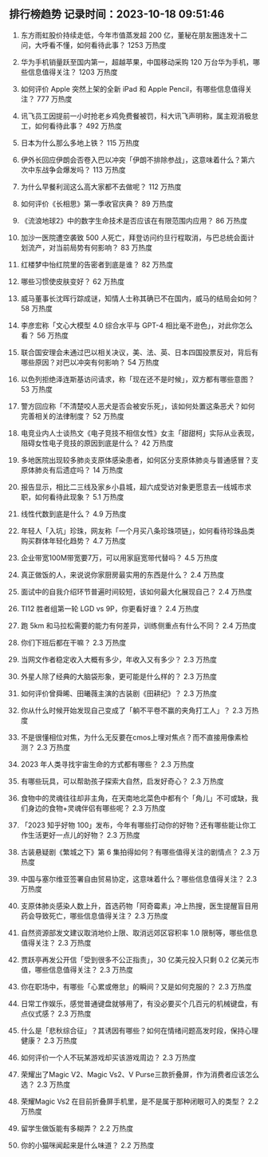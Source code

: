 
## 排行榜趋势 记录时间：2023-10-18 09:51:46
  
  1. 东方雨虹股价持续走低，今年市值蒸发超 200 亿，董秘在朋友圈连发十二问，大呼看不懂，如何看待此事？ 1253 万热度
    
  2. 华为手机销量跃至国内第一，超越苹果，中国移动采购 120 万台华为手机，哪些信息值得关注？ 1203 万热度
    
  3. 如何评价 Apple 突然上架的全新 iPad 和 Apple Pencil，有哪些信息值得关注？ 777 万热度
    
  4. 讯飞员工因提前一小时抢老乡鸡免费餐被罚，科大讯飞声明称，属主观消极怠工，如何看待此事？ 492 万热度
    
  5. 日本为什么那么多地上铁？ 115 万热度
    
  6. 伊外长回应伊朗会否卷入巴以冲突「伊朗不排除参战」，这意味着什么？第六次中东战争会爆发吗？ 113 万热度
    
  7. 为什么早餐利润这么高大家都不去做呢？ 112 万热度
    
  8. 如何评价《长相思》第一季收官庆典？ 89 万热度
    
  9. 《流浪地球2》中的数字生命技术是否应该在有限范围内应用？ 86 万热度
    
  10. 加沙一医院遭空袭致 500 人死亡，拜登访问约旦行程取消，与巴总统会面计划流产，对当前局势有何影响？ 83 万热度
    
  11. 红楼梦中怡红院里的告密者到底是谁？ 82 万热度
    
  12. 哪些习惯使皮肤变好？ 62 万热度
    
  13. 威马董事长沈晖行踪成谜，知情人士称其确已不在国内，威马的结局会如何？ 58 万热度
    
  14. 李彦宏称「文心大模型 4.0 综合水平与 GPT-4 相比毫不逊色」，对此你怎么看？ 56 万热度
    
  15. 联合国安理会未通过巴以相关决议，美、法、英、日本四国投票反对，背后有哪些原因？对巴以冲突有何影响？ 54 万热度
    
  16. 以色列拒绝泽连斯基访问请求，称「现在还不是时候」，双方都有哪些意图？ 53 万热度
    
  17. 警方回应称「不清楚咬人恶犬是否会被安乐死」，该如何处置这条恶犬？如何完善相关的法律制度？ 52 万热度
    
  18. 电竞业内人士谈热文《电子竞技不相信女性》女主「甜甜柯」实际从业表现，阻碍女性电子竞技的原因到底是什么？ 42 万热度
    
  19. 多地医院出现较多肺炎支原体感染患者，如何区分支原体肺炎与普通感冒？支原体肺炎有后遗症吗？ 14 万热度
    
  20. 报告显示，相比二三线及家乡小县城，超六成受访对象更愿意去一线城市求职，如何看待此现象？ 5.1 万热度
    
  21. 线性代数到底是什么？ 4.9 万热度
    
  22. 年轻人「入坑」珍珠，网友称「一个月买八条珍珠项链」，如何看待珍珠品类购买群体年轻化趋势？ 4.7 万热度
    
  23. 企业带宽100M带宽要7万，可以用家庭宽带代替吗？ 4.5 万热度
    
  24. 真正做饭的人，来说说你家厨房最实用的东西是什么？ 2.4 万热度
    
  25. 面试中的自我介绍环节普遍时间较短，该如何最大化展现自己？ 2.4 万热度
    
  26. TI12 胜者组第一轮 LGD vs 9P，你更看好谁？ 2.4 万热度
    
  27. 跑 5km 和马拉松需要的能力有何差异，训练侧重点有什么不同？ 2.4 万热度
    
  28. 你们下班后都在干嘛？ 2.3 万热度
    
  29. 当网文作者稳定收入大概有多少，年收入又有多少？ 2.3 万热度
    
  30. 外星人除了经典的大脑袋形象，更可能是什么样的？ 2.3 万热度
    
  31. 如何评价曾舜晞、田曦薇主演的古装剧《田耕纪》？ 2.3 万热度
    
  32. 你从什么时候开始发现自己变成了「躺不平卷不赢的夹角打工人」？ 2.3 万热度
    
  33. 不是很懂相位对焦，为什么无反要在cmos上埋对焦点？而不直接用像素检测？ 2.3 万热度
    
  34. 2023 年人类寻找宇宙生命的方式都有哪些？ 2.3 万热度
    
  35. 有哪些玩具，可以帮助孩子探索大自然，启发好奇心？ 2.3 万热度
    
  36. 食物中的灵魂往往却非主角，在天南地北菜色中都有个「角儿」不可或缺，我们身边的食物+灵魂伴侣有哪些呢？ 2.3 万热度
    
  37. 「2023 知乎好物 100」发布，今年有哪些打动你的好物？还有哪些能让你工作生活更好一点儿的好物？ 2.3 万热度
    
  38. 古装悬疑剧《繁城之下》第 6 集拍得如何？有哪些值得关注的剧情点？ 2.3 万热度
    
  39. 中国与塞尔维亚签署自由贸易协定，这意味着什么？哪些信息值得关注？ 2.3 万热度
    
  40. 支原体肺炎感染人数上升，首选药物「阿奇霉素」冲上热搜，医生提醒盲目用药会导致死亡，哪些信息值得关注？ 2.3 万热度
    
  41. 自然资源部发文建议取消地价上限、取消远郊区容积率 1.0 限制等，哪些信息值得关注？ 2.3 万热度
    
  42. 贾跃亭再发公开信「受到很多不公正指责」，30 亿美元投入只剩 0.2 亿美元市值，哪些信息值得关注？ 2.3 万热度
    
  43. 你在职场中，有哪些「心累或倦怠」的瞬间？又是如何克服的？ 2.3 万热度
    
  44. 日常工作娱乐，感觉普通键盘就够用了，有没必要买个几百元的机械键盘，有点仪式感？ 2.3 万热度
    
  45. 什么是「悲秋综合征」？其诱因有哪些？如何在情绪问题高发时段，保持心理健康？ 2.3 万热度
    
  46. 如何评价一个人不玩某游戏却买该游戏周边？ 2.3 万热度
    
  47. 荣耀出了Magic V2、Magic Vs2、V Purse三款折叠屏，作为消费者应该怎么选？ 2.3 万热度
    
  48. 荣耀Magic Vs2 在目前折叠屏手机里，是不是属于那种闭眼可入的类型？ 2.2 万热度
    
  49. 留学生做饭能有多糊弄？ 2.2 万热度
    
  50. 你的小猫咪闻起来是什么味道？ 2.2 万热度
    